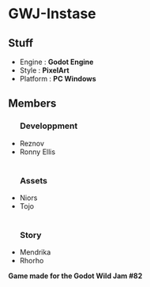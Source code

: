 # GWJ-Instase

<h2>Stuff</h2>
<ul>
  <li>Engine : <strong>Godot Engine</strong></li>
  <li>Style : <strong>PixelArt</strong></li>
  <li>Platform : <strong>PC Windows</strong></li>
</ul>

<h2>Members</h2>
<ul>
  <h3>Developpment</h3>
    <li>Reznov</li>
    <li>Ronny Ellis</li>
  <br/>
  <h3>Assets</h3>
    <li>Niors</li>
    <li>Tojo</li>
  <br/>
  <h3>Story</h3>
    <li>Mendrika</li>
    <li>Rhorho</li>
</ul>


<strong>Game made for the Godot Wild Jam #82</strong>
